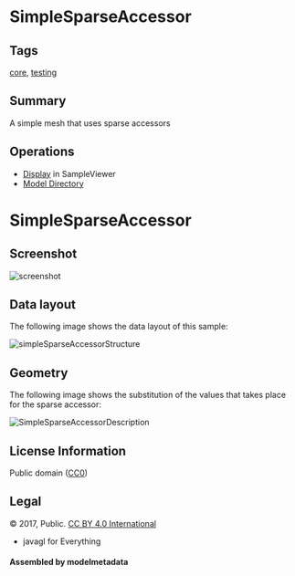 # SimpleSparseAccessor

## Tags

[core](../../Models-core.md), [testing](../../Models-testing.md)

## Summary

A simple mesh that uses sparse accessors

## Operations

* [Display](https://github.khronos.org/glTF-Sample-Viewer-Release/?model=https://raw.GithubUserContent.com/KhronosGroup/glTF-Sample-Assets/main/./Models/SimpleSparseAccessor/glTF/SimpleSparseAccessor.gltf) in SampleViewer
* [Model Directory](./)

# SimpleSparseAccessor

## Screenshot

![screenshot](screenshot/screenshot.png)

## Data layout

The following image shows the data layout of this sample:

![simpleSparseAccessorStructure](screenshot/simpleSparseAccessorStructure.png)

## Geometry

The following image shows the substitution of the values that takes place for the sparse accessor:

![SimpleSparseAccessorDescription](screenshot/SimpleSparseAccessorDescription.png)

## License Information

Public domain ([CC0](https://creativecommons.org/publicdomain/zero/1.0/))



## Legal

&copy; 2017, Public. [CC BY 4.0 International](https://creativecommons.org/licenses/by/4.0/legalcode)

 - javagl for Everything

#### Assembled by modelmetadata
